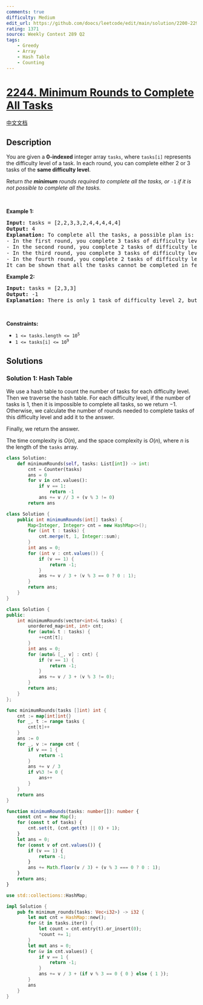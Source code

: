 ```yaml
---
comments: true
difficulty: Medium
edit_url: https://github.com/doocs/leetcode/edit/main/solution/2200-2299/2244.Minimum%20Rounds%20to%20Complete%20All%20Tasks/README_EN.md
rating: 1371
source: Weekly Contest 289 Q2
tags:
    - Greedy
    - Array
    - Hash Table
    - Counting
---
```


<!-- problem:start -->

# [2244. Minimum Rounds to Complete All Tasks](https://leetcode.com/problems/minimum-rounds-to-complete-all-tasks)

[中文文档](/solution/2200-2299/2244.Minimum%20Rounds%20to%20Complete%20All%20Tasks/README.md)

## Description

<p>You are given a <strong>0-indexed</strong> integer array <code>tasks</code>, where <code>tasks[i]</code> represents the difficulty level of a task. In each round, you can complete either 2 or 3 tasks of the <strong>same difficulty level</strong>.</p>

<p>Return <em>the <strong>minimum</strong> rounds required to complete all the tasks, or </em><code>-1</code><em> if it is not possible to complete all the tasks.</em></p>

<p>&nbsp;</p>
<p><strong class="example">Example 1:</strong></p>

<pre>
<strong>Input:</strong> tasks = [2,2,3,3,2,4,4,4,4,4]
<strong>Output:</strong> 4
<strong>Explanation:</strong> To complete all the tasks, a possible plan is:
- In the first round, you complete 3 tasks of difficulty level 2. 
- In the second round, you complete 2 tasks of difficulty level 3. 
- In the third round, you complete 3 tasks of difficulty level 4. 
- In the fourth round, you complete 2 tasks of difficulty level 4.  
It can be shown that all the tasks cannot be completed in fewer than 4 rounds, so the answer is 4.
</pre>

<p><strong class="example">Example 2:</strong></p>

<pre>
<strong>Input:</strong> tasks = [2,3,3]
<strong>Output:</strong> -1
<strong>Explanation:</strong> There is only 1 task of difficulty level 2, but in each round, you can only complete either 2 or 3 tasks of the same difficulty level. Hence, you cannot complete all the tasks, and the answer is -1.
</pre>

<p>&nbsp;</p>
<p><strong>Constraints:</strong></p>

<ul>
	<li><code>1 &lt;= tasks.length &lt;= 10<sup>5</sup></code></li>
	<li><code>1 &lt;= tasks[i] &lt;= 10<sup>9</sup></code></li>
</ul>

## Solutions

<!-- solution:start -->

### Solution 1: Hash Table

We use a hash table to count the number of tasks for each difficulty level. Then we traverse the hash table. For each difficulty level, if the number of tasks is $1$, then it is impossible to complete all tasks, so we return $-1$. Otherwise, we calculate the number of rounds needed to complete tasks of this difficulty level and add it to the answer.

Finally, we return the answer.

The time complexity is $O(n)$, and the space complexity is $O(n)$, where $n$ is the length of the `tasks` array.

<!-- tabs:start -->

```python
class Solution:
    def minimumRounds(self, tasks: List[int]) -> int:
        cnt = Counter(tasks)
        ans = 0
        for v in cnt.values():
            if v == 1:
                return -1
            ans += v // 3 + (v % 3 != 0)
        return ans
```

```java
class Solution {
    public int minimumRounds(int[] tasks) {
        Map<Integer, Integer> cnt = new HashMap<>();
        for (int t : tasks) {
            cnt.merge(t, 1, Integer::sum);
        }
        int ans = 0;
        for (int v : cnt.values()) {
            if (v == 1) {
                return -1;
            }
            ans += v / 3 + (v % 3 == 0 ? 0 : 1);
        }
        return ans;
    }
}
```

```cpp
class Solution {
public:
    int minimumRounds(vector<int>& tasks) {
        unordered_map<int, int> cnt;
        for (auto& t : tasks) {
            ++cnt[t];
        }
        int ans = 0;
        for (auto& [_, v] : cnt) {
            if (v == 1) {
                return -1;
            }
            ans += v / 3 + (v % 3 != 0);
        }
        return ans;
    }
};
```

```go
func minimumRounds(tasks []int) int {
	cnt := map[int]int{}
	for _, t := range tasks {
		cnt[t]++
	}
	ans := 0
	for _, v := range cnt {
		if v == 1 {
			return -1
		}
		ans += v / 3
		if v%3 != 0 {
			ans++
		}
	}
	return ans
}
```

```ts
function minimumRounds(tasks: number[]): number {
    const cnt = new Map();
    for (const t of tasks) {
        cnt.set(t, (cnt.get(t) || 0) + 1);
    }
    let ans = 0;
    for (const v of cnt.values()) {
        if (v == 1) {
            return -1;
        }
        ans += Math.floor(v / 3) + (v % 3 === 0 ? 0 : 1);
    }
    return ans;
}
```

```rust
use std::collections::HashMap;

impl Solution {
    pub fn minimum_rounds(tasks: Vec<i32>) -> i32 {
        let mut cnt = HashMap::new();
        for &t in tasks.iter() {
            let count = cnt.entry(t).or_insert(0);
            *count += 1;
        }
        let mut ans = 0;
        for &v in cnt.values() {
            if v == 1 {
                return -1;
            }
            ans += v / 3 + (if v % 3 == 0 { 0 } else { 1 });
        }
        ans
    }
}
```

<!-- tabs:end -->

<!-- solution:end -->

<!-- problem:end -->
